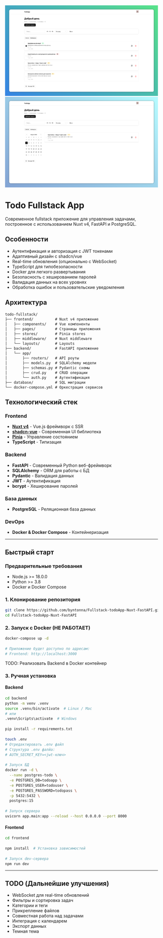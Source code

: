 ![readme.png](readme.png)
![readme2.png](readme2.png)
# Todo Fullstack App
Современное fullstack приложение для управления задачами, построенное с использованием Nuxt v4, FastAPI
и PostgreSQL.

## Особенности
- Аутентификация и авторизация с JWT токенами
- Адаптивный дизайн с shadcn/vue
- Real-time обновления (опционально с WebSocket)
- TypeScript для типобезопасности
- Docker для легкого развертывания
- Безопасность с хешированием паролей
- Валидация данных на всех уровнях
- Обработка ошибок и пользовательские уведомления

## Архитектура
```
todo-fullstack/
├── frontend/          # Nuxt v4 приложение
│   ├── components/    # Vue компоненты
│   ├── pages/         # Страницы приложения
│   ├── stores/        # Pinia stores
│   ├── middleware/    # Nuxt middleware
│   └── layouts/       # Layouts
├── backend/           # FastAPI приложение
│   └── app/
│       ├── routers/   # API роуты
│       ├── models.py  # SQLAlchemy модели
│       ├── schemas.py # Pydantic схемы
│       ├── crud.py    # CRUD операции
│       └── auth.py    # Аутентификация
├── database/          # SQL миграции
└── docker-compose.yml # Оркестрация сервисов
```

## Технологический стек

### Frontend
- [**Nuxt v4**](https://nuxt.com/) - Vue.js фреймворк с SSR
- [**shadcn-vue**](https://www.shadcn-vue.com/) - Современная UI библиотека
- [**Pinia**](https://pinia.vuejs.org/) - Управление состоянием
- **TypeScript** - Типизация

### Backend
- **FastAPI** - Современный Python веб-фреймворк
- **SQLAlchemy** - ORM для работы с БД
- **Pydantic** - Валидация данных
- **JWT** - Аутентификация
- **bcrypt** - Хеширование паролей

### База данных
- **PostgreSQL** - Реляционная база данных

### DevOps
- **Docker & Docker Compose** - Контейнеризация

***

## Быстрый старт

### Предварительные требования

- Node.js >= 18.0.0
- Python >= 3.8
- Docker и Docker Compose

### 1. Клонирование репозитория
```bash
git clone https://github.com/byntonna/Fullstack-todoApp-Nuxt-FastAPI.git
cd Fullstack-todoApp-Nuxt-FastAPI
```
### 2. Запуск с Docker (НЕ РАБОТАЕТ)
```bash
docker-compose up -d

# Приложение будет доступно по адресам:
# Frontend: http://localhost:3000
```
TODO: Реализовать Backend в Docker контейнер

### 3. Ручная установка

#### Backend
```bash
cd backend
python -m venv .venv
source .venv/bin/activate  # Linux / Mac
# или
.venv\Scripts\activate  # Windows

pip install -r requirements.txt

touch .env
# Отредактировать .env файл
# Структура .env фалйа:
# AUTH_SECRET_KEY=<jwt-ключ>

# Запуск БД
docker run -d \
  --name postgres-todo \
  -e POSTGRES_DB=todoapp \
  -e POSTGRES_USER=todouser \
  -e POSTGRES_PASSWORD=todopass \
  -p 5432:5432 \
  postgres:15

# Запуск сервера
uvicorn app.main:app --reload --host 0.0.0.0 --port 8000
```

#### Frontend
```bash
cd frontend

npm install  # Установка зависимостей

# Запуск dev-сервера
npm run dev
```

***

## TODO (Дальнейшие улучшения)

 - WebSocket для real-time обновлений
 - Фильтры и сортировка задач
 - Категории и теги
 - Прикрепление файлов
 - Совместная работа над задачами
 - Интеграция с календарем
 - Экспорт данных
 - Темная тема
